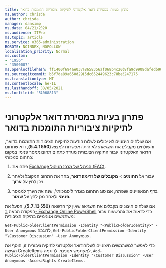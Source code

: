 ```yaml
---
title: פתרון בעיות במסירת דואר אלקטרוני לתיקיות ציבוריות התומכות בדואר
ms.author: chrisda
author: chrisda
manager: dansimp
ms.date: 04/21/2020
ms.audience: ITPro
ms.topic: article
ms.service: o365-administration
ROBOTS: NOINDEX, NOFOLLOW
localization_priority: Normal
ms.custom:
- "1956"
- "3500007"
ms.openlocfilehash: ff1400f694ae037a8658356af068b4c20b8fa9d9908dafedb90db7bb6859530f
ms.sourcegitcommit: b5f7da89a650d2915dc652449623c78be6247175
ms.translationtype: MT
ms.contentlocale: he-IL
ms.lasthandoff: 08/05/2021
ms.locfileid: "54068813"
---
```

# <a name="fix-email-delivery-issues-to-mail-enabled-public-folders"></a>פתרון בעיות במסירת דואר אלקטרוני לתיקיות ציבוריות התומכות בדואר

אם שולחים חיצוניים לא יכולים לשלוח הודעות לתיקיות הציבוריות התומכות בדואר, והשולחים מקבלים את השגיאה: לא היתה אפשרות למצוא **(550 5.4.1)**, ודא שתחום הדואר האלקטרוני עבור התיקיה הציבורית מוגדר כתחום תחום ממסר פנימי במקום כתחום סמכותי:

1. פתח את [Exchange הניהול של מרכז הניהול (EAC)](https://docs.microsoft.com/Exchange/exchange-admin-center).

2. עבור אל **תחומים** \> **מקובלים של זרימת דואר**, בחר את התחום המקובל ולאחר מכן לחץ על **ערוך**.

3. בדף המאפיינים שנפתח, אם סוג התחום מוגדר ל'סמכותי', שנה את הערך לממסר **פנימי** ולאחר מכן לחץ על **שמור**.

אם שולחים חיצוניים מקבלים את השגיאה שאין לך הרשאה **(550 5.7.13),** הפעל את הפקודה הבאה [ב- Exchange Online PowerShell](https://docs.microsoft.com/powershell/exchange/exchange-online/connect-to-exchange-online-powershell/connect-to-exchange-online-powershell) כדי לראות את ההרשאות עבור משתמשים אנונימיים בתיקיה הציבורית:

`Get-PublicFolderClientPermission -Identity "<PublicFolderIdentity>" -User Anonymous` לדוגמה, `Get-PublicFolderClientPermission -Identity "\Customer Discussion" -User Anonymous` .

כדי לאפשר למשתמשים חיצוניים לשלוח דואר אלקטרוני לתיקיה ציבורית זו, הוסף את הגישה CreateItems למשתמש אנונימי. לדוגמה, `Add-PublicFolderClientPermission -Identity "\Customer Discussion" -User Anonymous -AccessRights CreateItems` .
